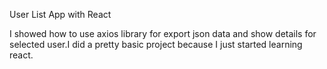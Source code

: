 User List App with React

I showed how to use axios library for export json data and show details for selected user.I did a pretty basic project because I just started learning react.
